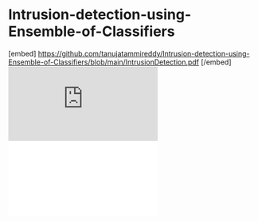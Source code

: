 # Intrusion-detection-using-Ensemble-of-Classifiers

[embed] https://github.com/tanujatammireddy/Intrusion-detection-using-Ensemble-of-Classifiers/blob/main/IntrusionDetection.pdf [/embed]
<embed src=" https://github.com/tanujatammireddy/Intrusion-detection-using-Ensemble-of-Classifiers/blob/main/IntrusionDetection.pdf" type="application/pdf">
<embed src="IntrusionDetection.pdf" type="application/pdf">

